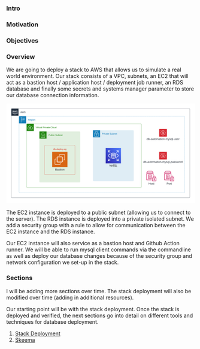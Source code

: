 ### Intro


### Motivation


### Objectives

### Overview

We are going to deploy a stack to AWS that allows us to simulate a real world environment.  Our stack consists of a VPC, 
subnets, an EC2 that will act as a bastion host / application host / deployment job runner, an RDS database and finally 
some secrets and systems manager parameter to store our database connection information. 

![](docs/images/aws-stack.png)

The EC2 instance is deployed to a public subnet (allowing us to connect to the server).  The RDS instance is deployed into 
a private isolated subnet.  We add a security group with a rule to allow for communication between the EC2 instance and
the RDS instance.  

Our EC2 instance will also service as a bastion host and Github Action runner.  We will be able to run mysql client commands
via the commandline as well as deploy our database changes because of the security group and network configuration we set-up in the 
stack.  

### Sections

I will be adding more sections over time.  The stack deployment will also be modified over time (adding in additional resources).  

Our starting point will be with the stack deployment.  Once the stack is deployed and verified, the next sections go into 
detail on different tools and techniques for database deployment.  

1. [Stack Deployment](stack/Stack-Deployment.md)
2. [Skeema](skeema/ReadMe.md)
